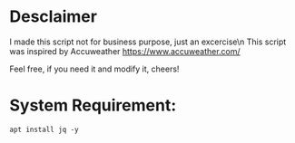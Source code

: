 # Desclaimer
I made this script not for business purpose, just an excercise\n
This script was inspired by Accuweather https://www.accuweather.com/

Feel free, if you need it and modify it, cheers!

# System Requirement:
`apt install jq -y`
